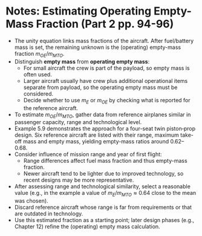 # Notes: Estimating Operating Empty-Mass Fraction (Part 2 pp. 94-96)

- The unity equation links mass fractions of the aircraft. After fuel/battery mass is set, the remaining unknown is the (operating) empty-mass fraction $m_{OE}/m_{MTO}$.
- Distinguish **empty mass** from **operating empty mass**:
  - For small aircraft the crew is part of the payload, so empty mass is often used.
  - Larger aircraft usually have crew plus additional operational items separate from payload, so the operating empty mass must be considered.
  - Decide whether to use $m_E$ or $m_{OE}$ by checking what is reported for the reference aircraft.
- To estimate $m_{OE}/m_{MTO}$, gather data from reference airplanes similar in passenger capacity, range and technological level.
- Example 5.9 demonstrates the approach for a four-seat twin piston‑prop design. Six reference aircraft are listed with their range, maximum take-off mass and empty mass, yielding empty-mass ratios around $0.62$–$0.68$.
- Consider influence of mission range and year of first flight:
  - Range differences affect fuel mass fraction and thus empty-mass fraction.
  - Newer aircraft tend to be lighter due to improved technology, so recent designs may be more representative.
- After assessing range and technological similarity, select a reasonable value (e.g., in the example a value of $m_E/m_{MTO} \approx 0.64$ close to the mean was chosen).
- Discard reference aircraft whose range is far from requirements or that are outdated in technology.
- Use this estimated fraction as a starting point; later design phases (e.g., Chapter 12) refine the (operating) empty mass calculation.

